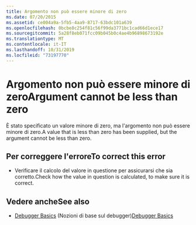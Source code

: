 ```yaml
---
title: Argomento non può essere minore di zero
ms.date: 07/20/2015
ms.assetid: ce004a9a-5fb5-4aa9-8717-63bdc101a639
ms.openlocfilehash: 0bcbe8c254f81c56f99da3771bc1cad66d1ece17
ms.sourcegitcommit: 5a28f8eb071fcc09b045b0c4ae4b96898673192e
ms.translationtype: MT
ms.contentlocale: it-IT
ms.lasthandoff: 10/31/2019
ms.locfileid: "73197770"
---
```

# <a name="argument-cannot-be-less-than-zero"></a><span data-ttu-id="3fab3-102">Argomento non può essere minore di zero</span><span class="sxs-lookup"><span data-stu-id="3fab3-102">Argument cannot be less than zero</span></span>
<span data-ttu-id="3fab3-103">È stato specificato un valore minore di zero, ma l'argomento non può essere minore di zero.</span><span class="sxs-lookup"><span data-stu-id="3fab3-103">A value that is less than zero has been supplied, but the argument cannot be less than zero.</span></span>  
  
## <a name="to-correct-this-error"></a><span data-ttu-id="3fab3-104">Per correggere l'errore</span><span class="sxs-lookup"><span data-stu-id="3fab3-104">To correct this error</span></span>  
  
- <span data-ttu-id="3fab3-105">Verificare il calcolo del valore in questione per assicurarsi che sia corretto.</span><span class="sxs-lookup"><span data-stu-id="3fab3-105">Check how the value in question is calculated, to make sure it is correct.</span></span>  
  
## <a name="see-also"></a><span data-ttu-id="3fab3-106">Vedere anche</span><span class="sxs-lookup"><span data-stu-id="3fab3-106">See also</span></span>

- <span data-ttu-id="3fab3-107">[Debugger Basics](/visualstudio/debugger/debugger-feature-tour) (Nozioni di base sul debugger)</span><span class="sxs-lookup"><span data-stu-id="3fab3-107">[Debugger Basics](/visualstudio/debugger/debugger-feature-tour)</span></span>
